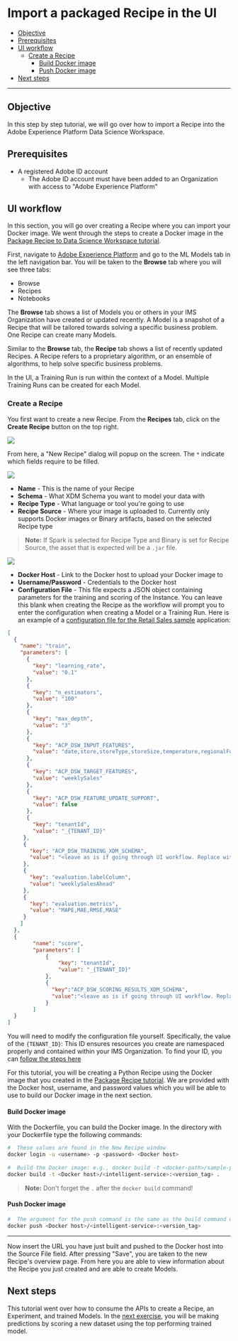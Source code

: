 # Import a packaged Recipe in the UI <!-- omit in toc -->

- [Objective](#objective)
- [Prerequisites](#prerequisites)
- [UI workflow](#ui-workflow)
    - [Create a Recipe](#create-a-recipe)
        - [Build Docker image](#build-docker-image)
        - [Push Docker image](#push-docker-image)
- [Next steps](#next-steps)

---

## Objective
In this step by step tutorial, we will go over how to import a Recipe into the Adobe Experience Platform Data Science Workspace.

## Prerequisites

* A registered Adobe ID account
    * The Adobe ID account must have been added to an Organization with access to "Adobe Experience Platform"

## UI workflow

In this section, you will go over creating a Recipe where you can import your Docker image. We went through the steps to create a Docker image in the [Package Recipe to Data Science Workspace tutorial](../package_recipe_to_import_into_dsw/package_recipe_to_import_into_dsw.md).

First, navigate to [Adobe Experience Platform](https://platform.adobe.com/) and go to the ML Models tab in the left navigation bar. You will be taken to the **Browse** tab where you will see three tabs:
* Browse
* Recipes
* Notebooks

The **Browse** tab shows a list of Models you or others in your IMS Organization have created or updated recently. A Model is a snapshot of a Recipe that will be tailored towards solving a specific business problem. One Recipe can create many Models.

Similar to the **Browse** tab, the **Recipe** tab shows a list of recently updated Recipes. A Recipe refers to a proprietary algorithm, or an ensemble of algorithms, to help solve specific business problems.

In the UI, a Training Run is run within the context of a Model. Multiple Training Runs can be created for each Model.

### Create a Recipe

You first want to create a new Recipe. From the **Recipes** tab, click on the **Create Recipe** button on the top right.

![](./images/create_recipe.png)

From here, a "New Recipe" dialog will popup on the screen. The `*` indicate which fields require to be filled. 

![](./images/new_recipe_modal.png)

* **Name** - This is the name of your Recipe
* **Schema** - What XDM Schema you want to model your data with
* **Recipe Type** - What language or tool you're going to use
* **Recipe Source** - Where your image is uploaded to. Currently only supports Docker images or Binary artifacts, based on the selected Recipe type

> **Note:** If Spark is selected for Recipe Type and Binary is set for Recipe Source, the asset that is expected will be a `.jar` file.

![](./images/new_recipe_modal_binary.png)

* **Docker Host** - Link to the Docker host to upload your Docker image to
* **Username/Password** - Credentials to the Docker host
* **Configuration File** - This file expects a JSON object containing parameters for the training and scoring of the Instance. You can leave this blank when creating the Recipe as the workflow will prompt you to enter the configuration when creating a Model or a Training Run. Here is an example of a [configuration file for the Retail Sales sample](https://github.com/adobe/experience-platform-dsw-reference/blob/master/recipes/python/retail/retail.config.json) application:

```JSON
[
  {
    "name": "train",
    "parameters": [
      {
        "key": "learning_rate",
        "value": "0.1"
      },
      {
        "key": "n_estimators",
        "value": "100"
      },
      {
        "key": "max_depth",
        "value": "3"
      },
      {
        "key": "ACP_DSW_INPUT_FEATURES",
        "value": "date,store,storeType,storeSize,temperature,regionalFuelPrice,markdown,cpi,unemployment,isHoliday"
      },
      {
        "key": "ACP_DSW_TARGET_FEATURES",
        "value": "weeklySales"
      },
      {
        "key": "ACP_DSW_FEATURE_UPDATE_SUPPORT",
        "value": false
      },
      {
        "key": "tenantId",
        "value": "_{TENANT_ID}"
     },
     {
       "key": "ACP_DSW_TRAINING_XDM_SCHEMA",
       "value": "<leave as is if going through UI workflow. Replace with Schema ID if creating recipe via API>"
     },
     {
       "key": "evaluation.labelColumn",
       "value": "weeklySalesAhead"
     },
     {
       "key": "evaluation.metrics",
       "value": "MAPE,MAE,RMSE,MASE"
     }
    ]
  },
  {
        "name": "score",
        "parameters": [
            {
                "key": "tenantId",
                "value": "_{TENANT_ID}"
            },
            {
              "key":"ACP_DSW_SCORING_RESULTS_XDM_SCHEMA",
              "value":"<leave as is if going through UI workflow. Replace with Schema ID if creating recipe via API>"
            }
        ]
  }
]
```

You will need to modify the configuration file yourself. Specifically, the value of the `{TENANT_ID}`: This ID ensures resources you create are namespaced properly and contained within your IMS Organization. To find your ID, you can [follow the steps here](../../../technical_overview/schema_registry/schema_registry_developer_guide.md#know-your-tenant_id)

For this tutorial, you will be creating a Python Recipe using the Docker image that you created in the [Package Recipe tutorial](../package_recipe_to_import_into_dsw/package_recipe_to_import_into_dsw.md). We are provided with the Docker host, username, and password values which you will be able to use to build our Docker image in the next section.

#### Build Docker image
With the Dockerfile, you can build the Docker image. In the directory with your Dockerfile type the following commands:

```BASH
#  These values are found in the New Recipe window
docker login -u <username> -p <password> <Docker host>
 
#  Build the Docker image: e.g., docker build -t <docker-path>/sample-python:1.0 .
docker build -t <Docker host>/<intelligent-service>:<version_tag> .
```

> **Note:**  Don't forget the `.` after the `docker build` command!

#### Push Docker image

```BASH
#  The argument for the push command is the same as the build command without the period at the end
docker push <Docker host>/<intelligent-service>:<version_tag>
```

---

Now insert the URL you have just built and pushed to the Docker host into the Source File field. After pressing "Save", you are taken to the new Recipe's overview page. From here you are able to view information about the Recipe you just created and are able to create Models.

## Next steps

This tutorial went over how to consume the APIs to create a Recipe, an Experiment, and trained Models. In the [next exercise](../how_to_score_with_recipe/how_to_score_with_recipe.md), you will be making predictions by scoring a new dataset using the top performing trained model.